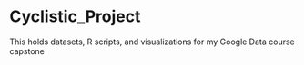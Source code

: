 # Cyclistic_Project
This holds datasets, R scripts, and visualizations for my Google Data course capstone
